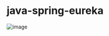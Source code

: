 # java-spring-eureka


![image](https://user-images.githubusercontent.com/45755132/220212331-d1fbab9e-422b-4913-a157-af03ac3be9d5.png)
